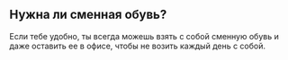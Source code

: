## Нужна ли сменная обувь?

Если тебе удобно, ты всегда можешь взять с собой сменную обувь и даже оставить ее в офисе, чтобы не возить каждый день с собой.